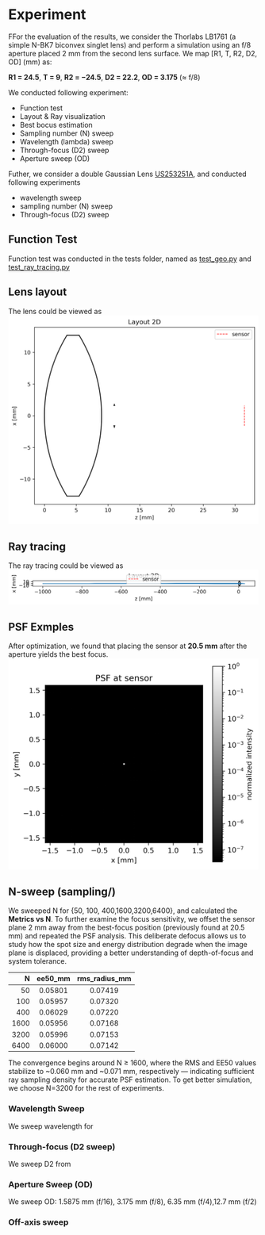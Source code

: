 # Experiment

FFor the evaluation of the results, we consider the Thorlabs LB1761 (a simple N-BK7 biconvex singlet lens) and perform a simulation using an f/8 aperture placed 2 mm  from the second lens surface. We map \[R1, T, R2, D2, OD\] (mm) as:

**R1 = 24.5**, **T = 9**, **R2 = −24.5**, **D2 = 22.2**, **OD = 3.175** (≈ f/8)

We conducted following experiment:

- Function test
- Layout & Ray visualization
- Best bocus estimation
- Sampling number (N) sweep
- Wavelength (lambda) sweep
- Through-focus (D2) sweep
- Aperture sweep (OD)

Futher, we consider a double Gaussian Lens  [US253251A](https://patents.google.com/patent/US2532751), and conducted following experiments

- wavelength sweep
- sampling number (N) sweep
- Through-focus (D2) sweep

## Function Test
Function test was conducted in the tests folder, named as [test_geo.py](../tests/test_geo.py) and [test_ray_tracing.py](../tests/test_ray_tracing.py)
## Lens layout
The lens could be viewed as 
![](../out/biconvex_layout.png)
## Ray tracing
The ray tracing could be viewed as
![](../out/biconvex_rays.png)

## PSF Exmples
After optimization, we found that placing the sensor at **20.5 mm** after the aperture yields the best focus.
![](../out/biconvex_psf_log.png)

## N-sweep (sampling/)
We sweeped N for {50, 100, 400,1600,3200,6400}, and calculated the **Metrics vs N**. 
To further examine the focus sensitivity, we offset the sensor plane 2 mm away from the best-focus position (previously found at 20.5 mm) and repeated the PSF analysis. This deliberate defocus allows us to study how the spot size and energy distribution degrade when the image plane is displaced, providing a better understanding of depth-of-focus and system tolerance.



|    N | ee50_mm | rms_radius_mm |
| ---: | :-----: | :-----------: |
|   50 | 0.05801 |    0.07419    |
|  100 | 0.05957 |    0.07320    |
|  400 | 0.06029 |    0.07220    |
| 1600 | 0.05956 |    0.07168    |
| 3200 | 0.05996 |    0.07153    |
| 6400 | 0.06000 |    0.07142    |

The convergence begins around N ≥ 1600, where the RMS and EE50 values stabilize to ~0.060 mm and ~0.071 mm, respectively — indicating sufficient ray sampling density for accurate PSF estimation. To get better simulation, we choose N=3200 for the rest of experiments.

### Wavelength Sweep

We sweep wavelength for 


### Through-focus (D2 sweep)

We sweep D2 from 

### Aperture Sweep (OD)

We sweep OD:  1.5875 mm (f/16), 3.175 mm (f/8), 6.35 mm (f/4),12.7 mm (f/2)

### Off-axis sweep